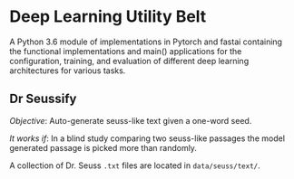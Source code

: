 # Deep Learning Utility Belt


A Python 3.6 module of implementations in Pytorch and fastai containing the functional
implementations and main() applications for the configuration, training, and evaluation
of different deep learning architectures for various tasks.

## Dr Seussify

*Objective*: Auto-generate seuss-like text given a one-word seed.

*It works if*: In a blind study comparing two seuss-like passages the model generated
passage is picked more than randomly.

A collection of Dr. Seuss `.txt` files are located in `data/seuss/text/`.